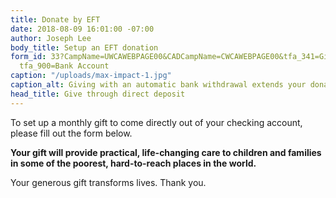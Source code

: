 ```yaml
---
title: Donate by EFT
date: 2018-08-09 16:01:00 -07:00
author: Joseph Lee
body_title: Setup an EFT donation
form_id: 33?CampName=UWCAWEBPAGE00&CADCampName=CWCAWEBPAGE00&tfa_341=Give Monthly&tfa_1193=Yes&
  tfa_900=Bank Account
caption: "/uploads/max-impact-1.jpg"
caption_alt: Giving with an automatic bank withdrawal extends your donation.
head_title: Give through direct deposit
---
```


To set up a monthly gift to come directly out of your checking account, please fill out the form below.

**Your gift will provide practical, life-changing care to children and families in some of the poorest, hard-to-reach places in the world.** 

Your generous gift transforms lives. Thank you.
